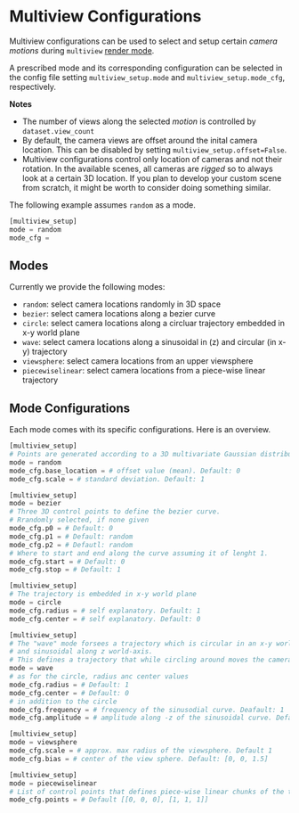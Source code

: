 
# Multiview Configurations

Multiview configurations can be used to select and setup certain *camera motions*
during `multiview` [render mode](../using.md#render-modes).

A prescribed mode and its corresponding configuration can be selected in the config file 
setting `multiview_setup.mode` and `multiview_setup.mode_cfg`, respectively.

**Notes**

* The number of views along the selected *motion* is controlled by `dataset.view_count`
* By default, the camera views are offset around the inital camera location. This can be disabled
  by setting `multiview_setup.offset=False`.
* Multiview configurations control only location of cameras and not their rotation. In the
  available scenes, all cameras are *rigged* so to always look at a certain 3D location.
  If you plan to develop your custom scene from scratch, it might be worth to consider doing
  something similar.

The following example assumes `random` as a mode.

```python
[multiview_setup]
mode = random
mode_cfg =   
```

## Modes

Currently we provide the following modes:

* `random`: select camera locations randomly in 3D space
* `bezier`: select camera locations along a bezier curve
* `circle`: select camera locations along a circluar trajectory embedded in x-y world plane
* `wave`: select camera locations along a sinusoidal in (z) and circular (in x-y) trajectory
* `viewsphere`: select camera locations from an upper viewsphere
* `piecewiselinear`: select camera locations from a piece-wise linear trajectory


## Mode Configurations

Each mode comes with its specific configurations. Here is an overview.

```python
[multiview_setup]
# Points are generated according to a 3D multivariate Gaussian distribution
mode = random
mode_cfg.base_location = # offset value (mean). Default: 0
mode_cfg.scale = # standard deviation. Default: 1
```

```python
[multiview_setup]
mode = bezier
# Three 3D control points to define the bezier curve.
# Rrandomly selected, if none given
mode_cfg.p0 = # Default: 0
mode_cfg.p1 = # Default: random
mode_cfg.p2 = # Defautl: random
# Where to start and end along the curve assuming it of lenght 1.
mode_cfg.start = # Default: 0
mode_cfg.stop = # Default: 1
```

```python
[multiview_setup]
# The trajectory is embedded in x-y world plane
mode = circle
mode_cfg.radius = # self explanatory. Default: 1
mode_cfg.center = # self explanatory. Default: 0
```

```python
[multiview_setup]
# The "wave" mode forsees a trajectory which is circular in an x-y world plane 
# and sinusoidal along z world-axis.
# This defines a trajectory that while circling around moves the camera up and down.
mode = wave
# as for the circle, radius anc center values
mode_cfg.radius = # Default: 1
mode_cfg.center = # Default: 0
# in addition to the circle
mode_cfg.frequency = # frequency of the sinusodial curve. Deafault: 1
mode_cfg.amplitude = # amplitude along -z of the sinusoidal curve. Default: 1
```

```python
[multiview_setup]
mode = viewsphere
mode_cfg.scale = # approx. max radius of the viewsphere. Default 1
mode_cfg.bias = # center of the view sphere. Default: [0, 0, 1.5]
```

```python
[multiview_setup]
mode = piecewiselinear
# List of control points that defines piece-wise linear chunks of the trajectory
mode_cfg.points = # Default [[0, 0, 0], [1, 1, 1]]
```

